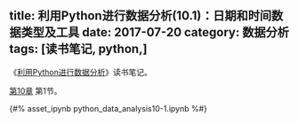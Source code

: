 title: 利用Python进行数据分析(10.1)：日期和时间数据类型及工具
date: 2017-07-20
category: 数据分析
tags: [读书笔记, python,]
---


《[利用Python进行数据分析](https://book.douban.com/subject/25779298/)》读书笔记。

[第10章](/2017/07/20/python_data_analysis10.html) 第1节。


{#% asset_ipynb python_data_analysis10-1.ipynb %#}